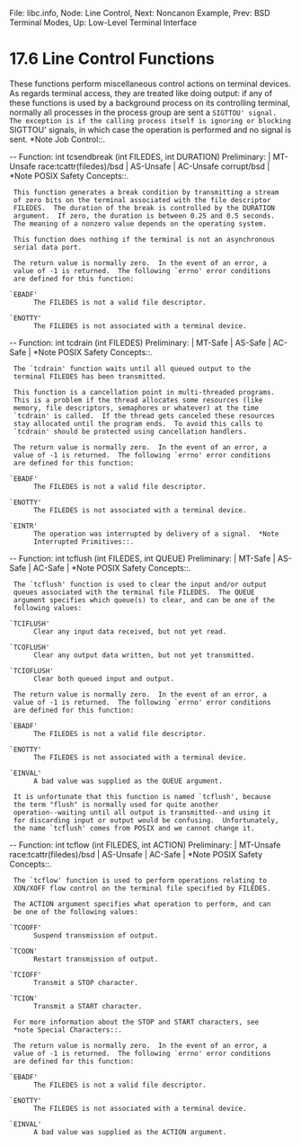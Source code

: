 File: libc.info,  Node: Line Control,  Next: Noncanon Example,  Prev: BSD Terminal Modes,  Up: Low-Level Terminal Interface

17.6 Line Control Functions
===========================

These functions perform miscellaneous control actions on terminal
devices.  As regards terminal access, they are treated like doing
output: if any of these functions is used by a background process on its
controlling terminal, normally all processes in the process group are
sent a `SIGTTOU' signal.  The exception is if the calling process
itself is ignoring or blocking `SIGTTOU' signals, in which case the
operation is performed and no signal is sent.  *Note Job Control::.

 -- Function: int tcsendbreak (int FILEDES, int DURATION)
     Preliminary: | MT-Unsafe race:tcattr(filedes)/bsd | AS-Unsafe |
     AC-Unsafe corrupt/bsd | *Note POSIX Safety Concepts::.

     This function generates a break condition by transmitting a stream
     of zero bits on the terminal associated with the file descriptor
     FILEDES.  The duration of the break is controlled by the DURATION
     argument.  If zero, the duration is between 0.25 and 0.5 seconds.
     The meaning of a nonzero value depends on the operating system.

     This function does nothing if the terminal is not an asynchronous
     serial data port.

     The return value is normally zero.  In the event of an error, a
     value of -1 is returned.  The following `errno' error conditions
     are defined for this function:

    `EBADF'
          The FILEDES is not a valid file descriptor.

    `ENOTTY'
          The FILEDES is not associated with a terminal device.

 -- Function: int tcdrain (int FILEDES)
     Preliminary: | MT-Safe | AS-Safe | AC-Safe | *Note POSIX Safety
     Concepts::.

     The `tcdrain' function waits until all queued output to the
     terminal FILEDES has been transmitted.

     This function is a cancellation point in multi-threaded programs.
     This is a problem if the thread allocates some resources (like
     memory, file descriptors, semaphores or whatever) at the time
     `tcdrain' is called.  If the thread gets canceled these resources
     stay allocated until the program ends.  To avoid this calls to
     `tcdrain' should be protected using cancellation handlers.

     The return value is normally zero.  In the event of an error, a
     value of -1 is returned.  The following `errno' error conditions
     are defined for this function:

    `EBADF'
          The FILEDES is not a valid file descriptor.

    `ENOTTY'
          The FILEDES is not associated with a terminal device.

    `EINTR'
          The operation was interrupted by delivery of a signal.  *Note
          Interrupted Primitives::.

 -- Function: int tcflush (int FILEDES, int QUEUE)
     Preliminary: | MT-Safe | AS-Safe | AC-Safe | *Note POSIX Safety
     Concepts::.

     The `tcflush' function is used to clear the input and/or output
     queues associated with the terminal file FILEDES.  The QUEUE
     argument specifies which queue(s) to clear, and can be one of the
     following values:

    `TCIFLUSH'
          Clear any input data received, but not yet read.

    `TCOFLUSH'
          Clear any output data written, but not yet transmitted.

    `TCIOFLUSH'
          Clear both queued input and output.

     The return value is normally zero.  In the event of an error, a
     value of -1 is returned.  The following `errno' error conditions
     are defined for this function:

    `EBADF'
          The FILEDES is not a valid file descriptor.

    `ENOTTY'
          The FILEDES is not associated with a terminal device.

    `EINVAL'
          A bad value was supplied as the QUEUE argument.

     It is unfortunate that this function is named `tcflush', because
     the term "flush" is normally used for quite another
     operation--waiting until all output is transmitted--and using it
     for discarding input or output would be confusing.  Unfortunately,
     the name `tcflush' comes from POSIX and we cannot change it.

 -- Function: int tcflow (int FILEDES, int ACTION)
     Preliminary: | MT-Unsafe race:tcattr(filedes)/bsd | AS-Unsafe |
     AC-Safe | *Note POSIX Safety Concepts::.

     The `tcflow' function is used to perform operations relating to
     XON/XOFF flow control on the terminal file specified by FILEDES.

     The ACTION argument specifies what operation to perform, and can
     be one of the following values:

    `TCOOFF'
          Suspend transmission of output.

    `TCOON'
          Restart transmission of output.

    `TCIOFF'
          Transmit a STOP character.

    `TCION'
          Transmit a START character.

     For more information about the STOP and START characters, see
     *note Special Characters::.

     The return value is normally zero.  In the event of an error, a
     value of -1 is returned.  The following `errno' error conditions
     are defined for this function:

    `EBADF'
          The FILEDES is not a valid file descriptor.

    `ENOTTY'
          The FILEDES is not associated with a terminal device.

    `EINVAL'
          A bad value was supplied as the ACTION argument.

